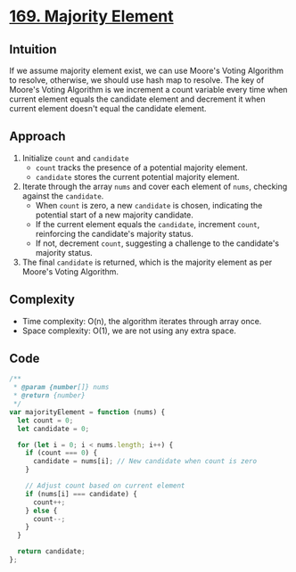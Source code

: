 # [169. Majority Element](https://leetcode.com/problems/majority-element/description/)

## Intuition

If we assume majority element exist, we can use Moore's Voting Algorithm to resolve, otherwise, we should use hash map to resolve. The key of Moore's Voting Algorithm is we increment a count variable every time when current element equals the candidate element and decrement it when current element doesn't equal the candidate element.

## Approach

1.  Initialize `count` and `candidate`
    - `count` tracks the presence of a potential majority element.
    - `candidate` stores the current potential majority element.
2.  Iterate through the array `nums` and cover each element of `nums`, checking against the `candidate`.
    - When `count` is zero, a new `candidate` is chosen, indicating the potential start of a new majority candidate.
    - If the current element equals the `candidate`, increment `count`, reinforcing the candidate's majority status.
    - If not, decrement `count`, suggesting a challenge to the candidate's majority status.
3.  The final `candidate` is returned, which is the majority element as per Moore's Voting Algorithm.

## Complexity

- Time complexity: O(n), the algorithm iterates through array once.
- Space complexity: O(1), we are not using any extra space.

## Code

```javascript
/**
 * @param {number[]} nums
 * @return {number}
 */
var majorityElement = function (nums) {
  let count = 0;
  let candidate = 0;

  for (let i = 0; i < nums.length; i++) {
    if (count === 0) {
      candidate = nums[i]; // New candidate when count is zero
    }

    // Adjust count based on current element
    if (nums[i] === candidate) {
      count++;
    } else {
      count--;
    }
  }

  return candidate;
};
```
